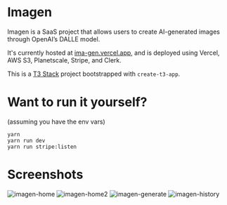 # Imagen

Imagen is a SaaS project that allows users to create AI-generated images through OpenAI’s DALLE model. 

It's currently hosted at [ima-gen.vercel.app](https://ima-gen.vercel.app), and is deployed using Vercel, AWS S3, Planetscale, Stripe, and Clerk. 

This is a [T3 Stack](https://create.t3.gg/) project bootstrapped with `create-t3-app`.


# Want to run it yourself?
(assuming you have the env vars)
```
yarn
yarn run dev
yarn run stripe:listen
```

# Screenshots
![imagen-home](https://github.com/Danielpark1239/Imagen/assets/90424009/44b453da-3b56-4e7c-bda0-3cc958a71a04)
![imagen-home2](https://github.com/Danielpark1239/Imagen/assets/90424009/b77cf50b-1078-4a93-8cbe-9e25f458275c)
![imagen-generate](https://github.com/Danielpark1239/Imagen/assets/90424009/530903e9-a9f1-4db9-8f32-080a500dc901)
![imagen-history](https://github.com/Danielpark1239/Imagen/assets/90424009/4ecb0d65-4a88-42a9-8185-bc3808271b5a)
